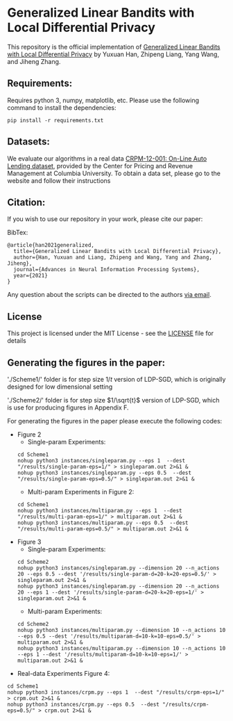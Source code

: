 # Generalized Linear Bandits with Local Differential Privacy

This repository is the official implementation of [Generalized Linear Bandits with Local Differential Privacy](https://arxiv.org/abs/2106.03365) by Yuxuan Han, Zhipeng Liang, Yang Wang, and Jiheng Zhang.

## Requirements:

Requires python 3, numpy, matplotlib, etc.
Please use the following command to install the dependencies:
```setup
pip install -r requirements.txt
```

## Datasets: 

We evaluate our algorithms in a real data [CRPM-12-001: On-Line Auto Lending dataset](https://www8.gsb.columbia.edu/cprm/research/datasets), provided by the Center for Pricing and Revenue Management at Columbia University.
To obtain a data set, please go to the website and follow their instructions

## Citation:
If you wish to use our repository in your work, please cite our paper:

BibTex:
```
@article{han2021generalized,
  title={Generalized Linear Bandits with Local Differential Privacy},
  author={Han, Yuxuan and Liang, Zhipeng and Wang, Yang and Zhang, Jiheng},
  journal={Advances in Neural Information Processing Systems},
  year={2021}
}
```

Any question about the scripts can be directed to the authors <a href = "mailto: zliangao@connect.ust.hk"> via email</a>.

## License

This project is licensed under the MIT License - see the [LICENSE](LICENSE) file for details

## Generating the figures in the paper:

'./Scheme1/' folder is for step size $1/t$ version of LDP-SGD, which is originally designed for low dimensional setting 

'./Scheme2/' folder is for step size $1/\sqrt{t}$ version of LDP-SGD, which is use for producing figures in Appendix F.

For generating the figures in the paper please execute the following codes:
+ Figure 2
    + Single-param Experiments: 
    ```
    cd Scheme1
    nohup python3 instances/singleparam.py --eps 1  --dest "/results/single-param-eps=1/" > singleparam.out 2>&1 &
    nohup python3 instances/singleparam.py --eps 0.5  --dest "/results/single-param-eps=0.5/" > singleparam.out 2>&1 &
    ```
    + Multi-param Experiments in Figure 2: 
    ```
    cd Scheme1
    nohup python3 instances/multiparam.py --eps 1  --dest "/results/multi-param-eps=1/" > multiparam.out 2>&1 &
    nohup python3 instances/multiparam.py --eps 0.5  --dest "/results/multi-param-eps=0.5/" > multiparam.out 2>&1 &
    ```
+ Figure 3
    + Single-param Experiments: 
    ```
    cd Scheme2
    nohup python3 instances/singleparam.py --dimension 20 --n_actions 20 --eps 0.5 --dest '/results/single-param-d=20-k=20-eps=0.5/' > singleparam.out 2>&1 &
    nohup python3 instances/singleparam.py --dimension 20 --n_actions 20 --eps 1 --dest '/results/single-param-d=20-k=20-eps=1/' > singleparam.out 2>&1 &
    ```
    + Multi-param Experiments:
    ```
    cd Scheme2
    nohup python3 instances/multiparam.py --dimension 10 --n_actions 10 --eps 0.5 --dest '/results/multiparam-d=10-k=10-eps=0.5/' > multiparam.out 2>&1 &
    nohup python3 instances/multiparam.py --dimension 10 --n_actions 10 --eps 1 --dest '/results/multiparam-d=10-k=10-eps=1/' > multiparam.out 2>&1 &
    ```
+ Real-data Experiments Figure 4: 
```
cd Scheme1
nohup python3 instances/crpm.py --eps 1  --dest "/results/crpm-eps=1/" > crpm.out 2>&1 &
nohup python3 instances/crpm.py --eps 0.5  --dest "/results/crpm-eps=0.5/" > crpm.out 2>&1 &
```
